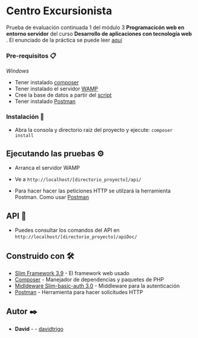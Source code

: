 # Centro Excursionista
Prueba de evaluación continuada 1 del módulo 3 **Programacicón web en entorno servidor**  del curso **Desarrollo de aplicaciones con tecnología web** . El enunciado de la práctica se puede leer [aquí](https://github.com/davidtrigo/CentroExcursionista/blob/master/uf1846-pec1.pdf) 

### Pre-requisitos 📋
_Windows_

- Tener instalado [composer](https://https://getcomposer.org/download/) 
- Tener instalado el servidor [WAMP]( http://www.wampserver.com/en/) 
-  Cree la base de datos a partir del [script](https://github.com/davidtrigo/CentroExcursionista/tree/master/script) 
- Tener instalado [Postman](https://www.postman.com/) 

### Instalación 🔧

- Abra la consola y directorio raiz del proyecto y ejecute:
```composer install```

## Ejecutando las pruebas ⚙️
-  Arranca el servidor WAMP
- Ve a  ```http://localhost/[directorio_proyecto]/api/ ```
 
- Para hacer hacer las peticiones HTTP se utilzará la herramienta Postman. Como usar [Postman](https://dominicode.com/postman-tutorial-espanol/)  
 ## API 📖

- Puedes consultar los comandos del API en  ```http://localhost/[directorio_proyecto]/apiDoc/ ```
## Construido con 🛠️

* [Slim Framework 3.9](http://www.slimframework.com/) - El framework web usado
* [Composer](https://https://getcomposer.org/) - Manejador de dependencias y paquetes de PHP
* [Midldeware Slim-basic-auth 3.0]( https://github.com/tuupola/slim-basic-auth) - Middleware para la autenticación
* [Postman](https://www.postman.com/) - Herramienta para hacer solicitudes HTTP
## Autor ✒️

* **David** - - [davidtrigo](https://github.com/davidtrigo)


 
